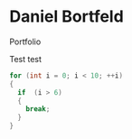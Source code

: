# Daniel Bortfeld
Portfolio

Test test

```c++
for (int i = 0; i < 10; ++i)
{
  if  (i > 6)
  {
    break;
  }
}
```
